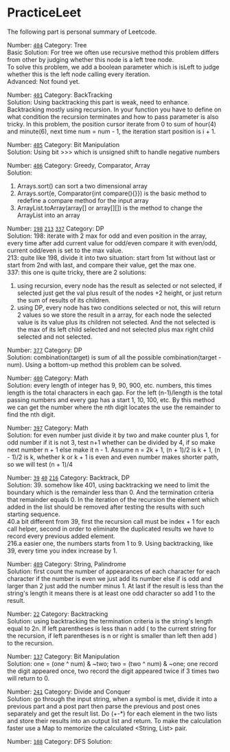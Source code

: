 # PracticeLeet  
   
The following part is personal summary of Leetcode.  
 
Number: [`404`](https://leetcode.com/problems/sum-of-left-leaves/) Category: Tree  
Basic Solution: For tree we often use recursive method this problem differs from other by judging whether this node is a left tree node.  
                To solve this problem, we add a boolean parameter which is isLeft to judge whether this is the left node calling every iteration.  
Advanced: Not found yet.  

Number: [`401`](https://leetcode.com/problems/binary-watch/) Category: BackTracking  
Solution:
Using backtracking this part is weak, need to enhance. Backtracking mostly using recursion.
In your function you have to define on what condition the recursion terminates and how to pass parameter is also tricky.
In this problem, the position cursor iterate from 0 to sum of hour(4) and minute(6), next time num = num - 1, the iteration start position is i + 1.

Number: [`405`](https://leetcode.com/problems/convert-a-number-to-hexadecimal/) Category: Bit Manipulation  
Solution: Using bit >>> which is unsigned shift to handle negative numbers

Number: [`406`](https://leetcode.com/problems/queue-reconstruction-by-height/) Category: Greedy, Comparator, Array  
Solution:
1. Arrays.sort() can sort a two dimensional array
2. Arrays.sort(e, Comparator{int compare(){}}) is the basic method to redefine a compare method for the input array
3. ArrayList.toArray(array[] or array[][]) is the method to change the ArrayList into an array

Number: [`198`](https://leetcode.com/problems/house-robber/) [`213`](https://leetcode.com/problems/house-robber-ii/) [`337`](https://leetcode.com/problems/house-robber-iii/) Category: DP  
Solution:
198: iterate with 2 max for odd and even position in the array, every time after add current value for odd/even compare it with even/odd, current odd/even is set to the max value.  
213: quite like 198, divide it into two situation: start from 1st without last or start from 2nd with last, and compare their value, get the max one.  
337: this one is quite tricky, there are 2 solutions:
1. using recursion, every node has the result as selected or not selected, if selected just get the val plus result of the nodes +2 height, or just return the sum of results of its children.
2. using DP, every node has two conditions selected or not, this will return 2 values so we store the result in a array, for each node the selected value is its value plus its children not selected.
And the not selected is the max of its left child selected and not selected plus max right child selected and not selected.

Number: [`377`](https://leetcode.com/problems/combination-sum-iv/) Category: DP  
Solution: combination(target) is sum of all the possible combination(target - num). Using a bottom-up method this problem can be solved.

Number: [`400`](https://leetcode.com/problems/nth-digit/) Category: Math  
Solution: every length of integer has 9, 90, 900, etc. numbers, this times length is the total characters in each gap. For the left (n-1)/length is the total passing numbers and every gap has a start
1, 10, 100, etc. By this method we can get the number where the nth digit locates the use the remainder to find the nth digit.

Number: [`397`](https://leetcode.com/problems/integer-replacement/) Category: Math  
Solution: for even number just divide it by two and make counter plus 1, for odd number if it is not 3, test n+1 whether can be divided by 4, if so make next number n + 1 else make it n - 1.
Assume n = 2k + 1, (n + 1)/2 is k + 1, (n - 1)/2 is k, whether k or k + 1 is even and even number makes shorter path, so we will test (n + 1)/4

Number: [`39`](https://leetcode.com/problems/combination-sum/) [`40`](https://leetcode.com/problems/combination-sum-ii/) [`216`](https://leetcode.com/problems/combination-sum-iii/) Category: Backtrack, DP  
Solution: 39. somehow like 401, using backtracking we need to limit the boundary which is the remainder less than 0. And the termination criteria that remainder equals 0.
In the iteration of the recursion the element which added in the list should be removed after testing the results with such starting sequence.  
40.a bit different from 39, first the recursion call must be index + 1 for each call helper, second in order to eliminate the duplicated results we have to record every previous added element.  
216.a easier one, the numbers starts from 1 to 9. Using backtracking, like 39, every time you index increase by 1.

Number: [`409`](https://leetcode.com/problems/longest-palindrome/) Category: String, Palindrome  
Solution: first count the number of appearances of each character for each character if the number is even we just add its number else if is odd and larger than 2 just add the number minus 1.
At last if the result is less than the string's length it means there is at least one odd character so add 1 to the result.

Number: [`22`](https://leetcode.com/problems/generate-parentheses/) Category: Backtracking  
Solution: using backtracking the termination criteria is the string's length equal to 2n. If left parentheses is less than n add ( to the current string for the recursion,
if left parentheses is n or right is smaller than left then add ) to the recursion.

Number: [`137`](https://leetcode.com/problems/single-number-ii/) Category: Bit Manipulation  
Solution: one = (one ^ num) & ~two; two = (two ^ num) & ~one; one record the digit appeared once, two record the digit appeared twice if 3 times two will return to 0.

Number: [`241`](https://leetcode.com/problems/different-ways-to-add-parentheses/) Category: Divide and Conquer  
Solution: go through the input string, when a symbol is met, divide it into a previous part and a post part then parse the previous and post ones separately and get the result list.
Do (+-*) for each element in the two lists and store their results into an output list and return. To make the calculation faster use a Map to memorize the calculated <String, List> pair.

Number: [`108`](https://leetcode.com/problems/convert-sorted-array-to-binary-search-tree/) Category: DFS
Solution: